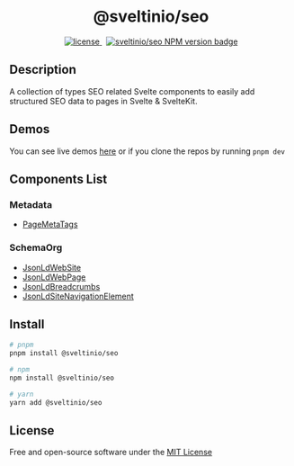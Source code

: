 <div align="center">
    <h1>@sveltinio/seo</h1>
    <a href="https://github.com/sveltinio/components-library/blob/main/LICENSE" target="_blank">
        <img src="https://img.shields.io/badge/license-mit-blue?style=flat-square&logo=none" alt="license" />
    </a>
    &nbsp;
    <a href="https://www.npmjs.com/package/@sveltinio/seo" target="_blank">
        <img src="https://img.shields.io/npm/v/@sveltinio/seo.svg?style=flat" alt="sveltinio/seo NPM version badge" />
    </a>
</div>

## Description

A collection of types SEO related Svelte components to easily add structured SEO data to pages in Svelte & SvelteKit.

## Demos

You can see live demos [here](https://www.sveltelab.dev/1omlyex216bwf75) or if you clone the repos by running `pnpm dev`

## Components List

### Metadata

- [PageMetaTags]

### SchemaOrg

- [JsonLdWebSite]
- [JsonLdWebPage]
- [JsonLdBreadcrumbs]
- [JsonLdSiteNavigationElement]

## Install

```bash
# pnpm
pnpm install @sveltinio/seo

# npm
npm install @sveltinio/seo

# yarn
yarn add @sveltinio/seo
```

## License

Free and open-source software under the [MIT License](LICENSE)

[PageMetaTags]: https://github.com/sveltinio/components-library/tree/main/packages/seo/src/lib/components/metadata/
[JsonLdWebSite]: https://github.com/sveltinio/components-library/tree/main/packages/seo/src/lib/components/schemaorg/website
[JsonLdWebPage]: https://github.com/sveltinio/components-library/tree/main/packages/seo/src/lib/components/schemaorg/webpage
[JsonLdBreadcrumbs]: https://github.com/sveltinio/components-library/tree/main/packages/seo/src/lib/components/schemaorg/breadcrumbs
[JsonLdSiteNavigationElement]: https://github.com/sveltinio/components-library/tree/main/packages/seo/src/lib/components/schemaorg/sitenavigationelements
